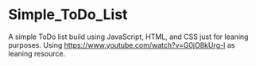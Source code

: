 # Simple_ToDo_List
A simple ToDo list build using JavaScript, HTML, and CSS just for leaning purposes. Using https://www.youtube.com/watch?v=G0jO8kUrg-I as leaning resource.
